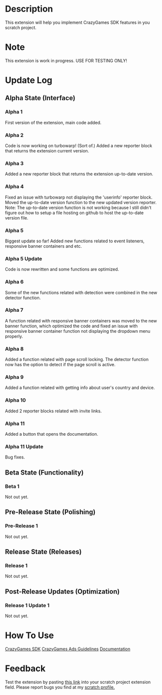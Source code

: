 # Description
This extension will help you implement CrazyGames SDK features in you scratch project.
# Note
This extension is work in progress. USE FOR TESTING ONLY!
# Update Log
## Alpha State (Interface)
### Alpha 1
First version of the extension, main code added.
### Alpha 2
Code is now working on turbowarp! (Sort of.) Added a new reporter block that returns the extension current version.
### Alpha 3
Added a new reporter block that returns the extension up-to-date version.
### Alpha 4
Fixed an issue with turbowarp not displaying the 'userinfo' reporter block. Moved the up-to-date version function to the new updated version reporter. Note: The up-to-date version function is not working because I still didn't figure out how to setup a file hosting on github to host the up-to-date version file.
### Alpha 5
Biggest update so far! Added new functions related to event listeners, responsive banner containers and etc.
### Alpha 5 Update
Code is now rewritten and some functions are optimized.
### Alpha 6
Some of the new functions related with detection were combined in the new detector function.
### Alpha 7
A function related with responsive banner containers was moved to the new banner function, which optimized the code and fixed an issue with responsive banner container function not displaying the dropdown menu properly.
### Alpha 8
Added a function related with page scroll locking. The detector function now has the option to detect if the page scroll is active.
### Alpha 9
Added a function related with getting info about user's country and device.
### Alpha 10
Added 2 reporter blocks related with invite links.
### Alpha 11
Added a button that opens the documentation.
### Alpha 11 Update
Bug fixes.
## Beta State (Functionality)
### Beta 1
Not out yet.
## Pre-Release State (Polishing)
### Pre-Release 1
Not out yet.
## Release State (Releases)
### Release 1
Not out yet.
## Post-Release Updates (Optimization)
### Release 1 Update 1
Not out yet.
# How To Use
[CrazyGames SDK](https://docs.crazygames.com/sdk/html5/)
[CrazyGames Ads Guidelines](https://docs.crazygames.com/general/ads-guidelines/)
[Documentation](https://softedco.github.io/CrazyGamesDeveloperToolKit/DOCUMENTATION)
# Feedback
Test the extension by pasting [this link](https://softedco.github.io/CrazyGamesDeveloperToolKit/CGDTK.js) into your scratch project extension field. Please report bugs you find at my [scratch profile.](https://scratch.mit.edu/users/softed/)
